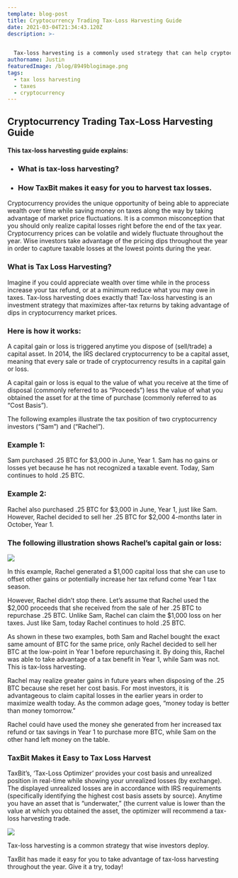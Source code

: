 ```yaml
---
template: blog-post
title: Cryptocurrency Trading Tax-Loss Harvesting Guide
date: 2021-03-04T21:34:43.120Z
description: >-
  

  Tax-loss harvesting is a commonly used strategy that can help cryptocurrency traders minimize taxes that they may owe on capital gains, or possibly even increase an investor’s tax refund.
authorname: Justin
featuredImage: /blog/8949blogimage.png
tags:
  - tax loss harvesting
  - taxes
  - cryptocurrency
---
```

## Cryptocurrency Trading Tax-Loss Harvesting Guide

#### This tax-loss harvesting guide explains:

* ### What is tax-loss harvesting?
* ### How TaxBit makes it easy for you to harvest tax losses.

Cryptocurrency provides the unique opportunity of being able to appreciate wealth over time while saving money on taxes along the way by taking advantage of market price fluctuations. It is a common misconception that you should only realize capital losses right before the end of the tax year. Cryptocurrency prices can be volatile and widely fluctuate throughout the year. Wise investors take advantage of the pricing dips throughout the year in order to capture taxable losses at the lowest points during the year.

### What is Tax Loss Harvesting?

Imagine if you could appreciate wealth over time while in the process increase your tax refund, or at a minimum reduce what you may owe in taxes. Tax-loss harvesting does exactly that! Tax-loss harvesting is an investment strategy that maximizes after-tax returns by taking advantage of dips in cryptocurrency market prices.

### Here is how it works:

A capital gain or loss is triggered anytime you dispose of (sell/trade) a capital asset. In 2014, the IRS declared cryptocurrency to be a capital asset, meaning that every sale or trade of cryptocurrency results in a capital gain or loss.

A capital gain or loss is equal to the value of what you receive at the time of disposal (commonly referred to as “Proceeds”) less the value of what you obtained the asset for at the time of purchase (commonly referred to as “Cost Basis”).

The following examples illustrate the tax position of two cryptocurrency investors (“Sam”) and (“Rachel”).

### Example 1:

Sam purchased .25 BTC for $3,000 in June, Year 1. Sam has no gains or losses yet because he has not recognized a taxable event. Today, Sam continues to hold .25 BTC.

### Example 2:

Rachel also purchased .25 BTC for $3,000 in June, Year 1, just like Sam. However, Rachel decided to sell her .25 BTC for $2,000 4-months later in October, Year 1.

### The following illustration shows Rachel’s capital gain or loss:

![](https://lh5.googleusercontent.com/KnGvkX2jTuP1Pl4Ou5XwxNunxtszp59gJYX-YXqNtYbAPWmzaRyQHTNQ2SIKHyUiTrovodtvW7WxVmw3xp5Htgji2c2FGZAAue0aoqCagu5Ebq0AOhtQJtQXeHopM-RGRo4fs4jR)

In this example, Rachel generated a $1,000 capital loss that she can use to offset other gains or potentially increase her tax refund come Year 1 tax season.

However, Rachel didn’t stop there. Let’s assume that Rachel used the $2,000 proceeds that she received from the sale of her .25 BTC to repurchase .25 BTC. Unlike Sam, Rachel can claim the $1,000 loss on her taxes. Just like Sam, today Rachel continues to hold .25 BTC.

As shown in these two examples, both Sam and Rachel bought the exact same amount of BTC for the same price, only Rachel decided to sell her BTC at the low-point in Year 1 before repurchasing it. By doing this, Rachel was able to take advantage of a tax benefit in Year 1, while Sam was not. This is tax-loss harvesting.

Rachel may realize greater gains in future years when disposing of the .25 BTC because she reset her cost basis. For most investors, it is advantageous to claim capital losses in the earlier years in order to maximize wealth today. As the common adage goes, “money today is better than money tomorrow.”

Rachel could have used the money she generated from her increased tax refund or tax savings in Year 1 to purchase more BTC, while Sam on the other hand left money on the table.

### TaxBit Makes it Easy to Tax Loss Harvest

TaxBit’s, ‘Tax-Loss Optimizer’ provides your cost basis and unrealized position in real-time while showing your unrealized losses (by exchange). The displayed unrealized losses are in accordance with IRS requirements (specifically identifying the highest cost basis assets by source). Anytime you have an asset that is “underwater,” (the current value is lower than the value at which you obtained the asset, the optimizer will recommend a tax-loss harvesting trade.

![](/blog/screen-shot-2021-03-04-at-2.56.25-pm.png)

Tax-loss harvesting is a common strategy that wise investors deploy.

TaxBit has made it easy for you to take advantage of tax-loss harvesting throughout the year. Give it a try, today!

![]()